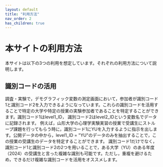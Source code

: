 ```yaml
---
layout: default
title: "利用方法"
nav_order: 2
has_children: true
---
```

# 本サイトの利用方法
本サイトは以下の3つの利用を想定しています。それぞれの利用方法について説明します。


## 識別コードの活用

調査・実験で，デモグラフィック変数の測定画面において，参加者が識別コード1と識別コード2を入力できるようになっています。これらの識別コードを活用することで特定の大学や特定の授業の実験参加者であることを特定することができます。識別コード1はlevel1_ID， 識別コード2はlevel2_IDという変数名でデータに記録されます。
例えば，山形大学の心理学実験実習の授業で受講生にストループ課題を行ってもらう時に，識別コード1にYUを入力するように指示を出します。公開データの中から，level1_ID = "YU"のデータのみを抽出することで，この授業の受講生のデータを特定することができます。
識別コード1だけでなく，識別コード1と識別コード2の2つを用いることで，ある大学（YU）のある年度（2024）の受講生と言った複雑な識別も可能です。ただし，重複を避けるため，できるだけ複雑な識別コードを活用をオススメします。